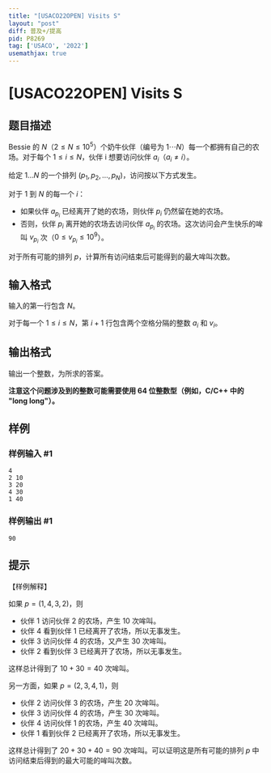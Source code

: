 ```yaml
---
title: "[USACO22OPEN] Visits S"
layout: "post"
diff: 普及+/提高
pid: P8269
tag: ['USACO', '2022']
usemathjax: true
---
```


# [USACO22OPEN] Visits S
## 题目描述

Bessie 的 $N$（$2\le N\le 10^5$）个奶牛伙伴（编号为 $1\cdots N$）每一个都拥有自己的农场。对于每个 $1\le i\le N$，伙伴 i 想要访问伙伴 $a_i$（$a_i\neq i$）。

给定 $1\ldots N$ 的一个排列 $(p_1,p_2,\ldots, p_N)$，访问按以下方式发生。

对于 $1$ 到 $N$ 的每一个 $i$：

- 如果伙伴 $a_{p_i}$ 已经离开了她的农场，则伙伴 $p_i$ 仍然留在她的农场。
- 否则，伙伴 $p_i$ 离开她的农场去访问伙伴 $a_{p_i}$ 的农场。这次访问会产生快乐的哞叫 $v_{p_i}$ 次（$0\le v_{p_i}\le 10^9$）。


对于所有可能的排列 $p$，计算所有访问结束后可能得到的最大哞叫次数。
## 输入格式

输入的第一行包含 $N$。

对于每一个 $1\le i\le N$，第 $i+1$ 行包含两个空格分隔的整数 $a_i$ 和 $v_i$。
## 输出格式

输出一个整数，为所求的答案。

**注意这个问题涉及到的整数可能需要使用 64 位整数型（例如，C/C++ 中的 "long long"）。**
## 样例

### 样例输入 #1
```
4
2 10
3 20
4 30
1 40
```
### 样例输出 #1
```
90
```
## 提示

【样例解释】


如果 $p=(1,4,3,2)$，则

- 伙伴 $1$ 访问伙伴 $2$ 的农场，产生 $10$ 次哞叫。
- 伙伴 $4$ 看到伙伴 $1$ 已经离开了农场，所以无事发生。
- 伙伴 $3$ 访问伙伴 $4$ 的农场，又产生 $30$ 次哞叫。
- 伙伴 $2$ 看到伙伴 $3$ 已经离开了农场，所以无事发生。

这样总计得到了 $10+30=40$ 次哞叫。

另一方面，如果 $p=(2,3,4,1)$，则

- 伙伴 $2$ 访问伙伴 $3$ 的农场，产生 $20$ 次哞叫。
- 伙伴 $3$ 访问伙伴 $4$ 的农场，产生 $30$ 次哞叫。
- 伙伴 $4$ 访问伙伴 $1$ 的农场，产生 $40$ 次哞叫。
- 伙伴 $1$ 看到伙伴 $2$ 已经离开了农场，所以无事发生。

这样总计得到了 $20+30+40=90$ 次哞叫。可以证明这是所有可能的排列 $p$ 中访问结束后得到的最大可能的哞叫次数。
